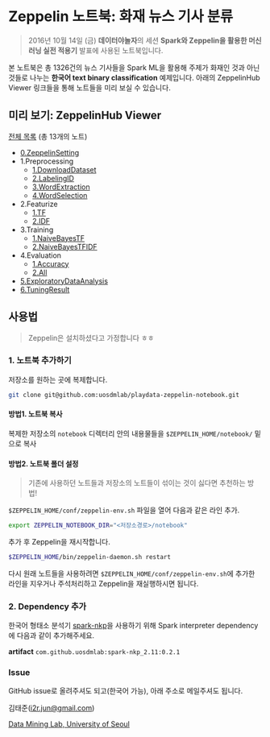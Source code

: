 # Zeppelin 노트북: 화재 뉴스 기사 분류
> 2016년 10월 14일 (금) **데이터야놀자**의 세션 **Spark와 Zeppelin을 활용한 머신러닝 실전 적용기** 발표에 사용된 노트북입니다.

본 노트북은 총 1326건의 뉴스 기사들을 Spark ML을 활용해 주제가 화재인 것과 아닌 것들로 나누는 **한국어 text binary classification** 예제입니다. 아래의 ZeppelinHub Viewer 링크들을 통해 노트들을 미리 보실 수 있습니다.

## 미리 보기: ZeppelinHub Viewer

[전체 목록](https://www.zeppelinhub.com/viewer/search?q=playdata) (총 13개의 노트)

- [0.ZeppelinSetting](https://www.zeppelinhub.com/viewer/notebooks/bm90ZTovL2p1bi9wbGF5ZGF0YS80ZjFjMGIyNGE3M2U0MTRiOGMwNWM0NmM2OGE4Y2JhYy9ub3RlLmpzb24)
- 1.Preprocessing
  - [1.DownloadDataset](https://www.zeppelinhub.com/viewer/notebooks/bm90ZTovL2p1bi9wbGF5ZGF0YS9kMTYyYzlmNjgyYjk0N2U3ODM5YjIyNGZjZDA1NzBmNS9ub3RlLmpzb24)
  - [2.LabelingID](https://www.zeppelinhub.com/viewer/notebooks/bm90ZTovL2p1bi9wbGF5ZGF0YS81ZDgzNWZhMmZmNmE0NzQ1ODk4YzFkNjQ4YzQ2YjhhMC9ub3RlLmpzb24)
  - [3.WordExtraction](https://www.zeppelinhub.com/viewer/notebooks/bm90ZTovL2p1bi9wbGF5ZGF0YS8xZTc2MWRmYTE4NGU0NDhiODg0OWVmY2JlYjc0NTY5Ny9ub3RlLmpzb24)
  - [4.WordSelection](https://www.zeppelinhub.com/viewer/notebooks/bm90ZTovL2p1bi9wbGF5ZGF0YS82ZjA0NjI2NTJmNWM0NWUyOGFjYTJlN2ViNjcxN2QyNi9ub3RlLmpzb24)
- 2.Featurize
  - [1.TF](https://www.zeppelinhub.com/viewer/notebooks/bm90ZTovL2p1bi9wbGF5ZGF0YS82YTdhZjhhNTBkODY0NTFhODEwZDIzYjJkN2VjNmFmZS9ub3RlLmpzb24)
  - [2.IDF](https://www.zeppelinhub.com/viewer/notebooks/bm90ZTovL2p1bi9wbGF5ZGF0YS9kNGQyYWZiYmJjNDE0MjNiOTY5ZGE4NTQ5NDA3MDI1NS9ub3RlLmpzb24)
- 3.Training
  - [1.NaiveBayesTF](https://www.zeppelinhub.com/viewer/notebooks/bm90ZTovL2p1bi9wbGF5ZGF0YS9lNmY3NDY0MWE5YTg0ZDJkOTFlNDI2NmRlZjIwMTYxYi9ub3RlLmpzb24)
  - [2.NaiveBayesTFIDF](https://www.zeppelinhub.com/viewer/notebooks/bm90ZTovL2p1bi9wbGF5ZGF0YS81NzBlNDc3NTY1ZDA0MWRkYjQzZmRmN2U3MDU4N2VmZS9ub3RlLmpzb24)
- 4.Evaluation
  - [1.Accuracy](https://www.zeppelinhub.com/viewer/notebooks/bm90ZTovL2p1bi9wbGF5ZGF0YS8zNmI1OGFkZDkxYWY0ZDQyOTU2ZDFhMWFmNjI2NmJmNS9ub3RlLmpzb24)
  - [2.All](https://www.zeppelinhub.com/viewer/notebooks/bm90ZTovL2p1bi9wbGF5ZGF0YS9hZjA1NjUwMDdmYTE0NDJkOWMxOTI0M2E5MzBhZWNkNC9ub3RlLmpzb24)
- [5.ExploratoryDataAnalysis](https://www.zeppelinhub.com/viewer/notebooks/bm90ZTovL2p1bi9wbGF5ZGF0YS9hMjU0MzIzZjY1YjU0MmU0OTg3YWVkMmE0YzYzZGQyZS9ub3RlLmpzb24)
- [6.TuningResult](https://www.zeppelinhub.com/viewer/notebooks/bm90ZTovL2p1bi9wbGF5ZGF0YS80YTdkNWE4ZmE5NzU0OGY3YTQzZThiYjljZTU0OGI0Yy9ub3RlLmpzb24)

## 사용법
> Zeppelin은 설치하셨다고 가정합니다 ㅎㅎ

### 1. 노트북 추가하기
저장소를 원하는 곳에 복제합니다.

```bash
git clone git@github.com:uosdmlab/playdata-zeppelin-notebook.git
```

#### 방법1. 노트북 복사
복제한 저장소의 `notebook` 디렉터리 안의 내용물들을 `$ZEPPELIN_HOME/notebook/` 밑으로 복사

#### 방법2. 노트북 폴더 설정
> 기존에 사용하던 노트들과 저장소의 노트들이 섞이는 것이 싫다면 추천하는 방법!

`$ZEPPELIN_HOME/conf/zeppelin-env.sh` 파일을 열어 다음과 같은 라인 추가.

```bash
export ZEPPELIN_NOTEBOOK_DIR="<저장소경로>/notebook"
```

추가 후 Zeppelin을 재시작합니다.

```bash
$ZEPPELIN_HOME/bin/zeppelin-daemon.sh restart
```

다시 원래 노트들을 사용하려면 `$ZEPPELIN_HOME/conf/zeppelin-env.sh`에 추가한 라인을 지우거나 주석처리하고 Zeppelin을 재실행하시면 됩니다.

### 2. Dependency 추가
한국어 형태소 분석기 [spark-nkp](https://github.com/uosdmlab/spark-nkp)을 사용하기 위해 Spark interpreter dependency에 다음과 같이 추가해주세요.

**artifact** `com.github.uosdmlab:spark-nkp_2.11:0.2.1`

### Issue
GitHub issue로 올려주셔도 되고(한국어 가능), 아래 주소로 메일주셔도 됩니다.

김태준(i2r.jun@gmail.com)

[Data Mining Lab, University of Seoul](datamining.uos.ac.kr)
